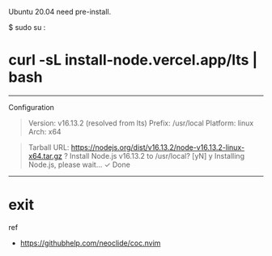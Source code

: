 Ubuntu 20.04 need pre-install.

$ sudo su
: 

# curl -sL install-node.vercel.app/lts | bash

--------------------

  Configuration
> Version:  v16.13.2 (resolved from lts)
> Prefix:   /usr/local
> Platform: linux
> Arch:     x64

> Tarball URL: https://nodejs.org/dist/v16.13.2/node-v16.13.2-linux-x64.tar.gz
? Install Node.js v16.13.2 to /usr/local? [yN] y
> Installing Node.js, please wait…
✓ Done
-------------------

# exit


ref
* https://githubhelp.com/neoclide/coc.nvim
